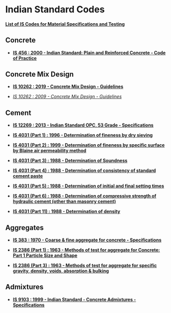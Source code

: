 # Indian Standard Codes

#### [List of IS Codes for Material Specifications and Testing](Codes/IS_Codes_List.pdf)

## Concrete

- **[IS 456 : 2000 - Indian Standard: Plain and Reinforced Concrete - Code of Practice](Codes/IS_456.pdf)**

## Concrete Mix Design

- **[IS 10262 : 2019 - Concrete Mix Design - Guidelines](Codes/IS_10262_2019.pdf)**

- *[IS 10262 : 2009 - Concrete Mix Design - Guidelines](Codes/IS_10262_2009.pdf)*

## Cement

- **[IS 12269 : 2013 - Indian Standard OPC, 53 Grade - Specifications](Codes/Cement/IS_12269.pdf)**

- **[IS 4031 (Part 1) : 1996 - Determination of fineness by dry sieving ](Codes/Cement/IS_4031_1.pdf)**

- **[IS 4031 (Part 2) : 1999 - Determination of fineness by specific surface by Blaine air permeability method](Codes/Cement/IS_4031_2.pdf)**

- **[IS 4031 (Part 3) : 1988 - Determination of Soundness](Codes/Cement/IS_4031_3.pdf)**

- **[IS 4031 (Part 4) : 1988 - Determination of consistency of standard cement paste](Codes/Cement/IS_4031_4.pdf)**

- **[IS 4031 (Part 5) : 1988 -  Determination of initial and final setting times](Codes/Cement/IS_4031_5.pdf)**

- **[IS 4031 (Part 6) : 1988 - Determination of compressive strength of hydraulic cement (other than masonry cement)](Codes/Cement/IS_4031_6.pdf)**

- **[IS 4031 (Part 11) : 1988 - Determination of density](Codes/Cement/IS_4031_11.pdf)**

## Aggregates

- **[IS 383 : 1970 - Coarse & fine aggregate for concrete - Specifications](Codes/Aggregates/IS_383.pdf)**

- **[IS 2386 (Part 1) : 1963 - Methods of test for aggregate for Concrete: Part 1 Particle Size and Shape ](Codes/Aggregates/IS_2386_1.pdf)**

- **[IS 2386 (Part 3) : 1963 - Methods of test for aggregate for specific gravity, density, voids, absorption & bulking](Codes/Aggregates/IS_2386_3.pdf)**

## Admixtures

- **[IS 9103 : 1999 - Indian Standard - Concrete Admixtures - Specifications](Codes/Admixtures/IS_9103.pdf)**
